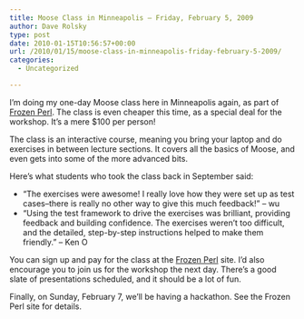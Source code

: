 ```yaml
---
title: Moose Class in Minneapolis – Friday, February 5, 2009
author: Dave Rolsky
type: post
date: 2010-01-15T10:56:57+00:00
url: /2010/01/15/moose-class-in-minneapolis-friday-february-5-2009/
categories:
  - Uncategorized

---
```

I&#8217;m doing my one-day Moose class here in Minneapolis again, as part of [Frozen Perl][1]. The class is even cheaper this time, as a special deal for the workshop. It&#8217;s a mere $100 per person!

The class is an interactive course, meaning you bring your laptop and do exercises in between lecture sections. It covers all the basics of Moose, and even gets into some of the more advanced bits.

Here&#8217;s what students who took the class back in September said:

  * &#8220;The exercises were awesome! I really love how they were set up as test cases&#8211;there is really no other way to give this much feedback!&#8221; &#8211; wu
  * &#8220;Using the test framework to drive the exercises was brilliant, providing feedback and building confidence. The exercises weren&#8217;t too difficult, and the detailed, step-by-step instructions helped to make them friendly.&#8221; &#8211; Ken O

You can sign up and pay for the class at the [Frozen Perl][1] site. I&#8217;d also encourage you to join us for the workshop the next day. There&#8217;s a good slate of presentations scheduled, and it should be a lot of fun.

Finally, on Sunday, February 7, we&#8217;ll be having a hackathon. See the Frozen Perl site for details.

 [1]: http://frozen-perl.org